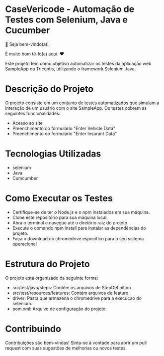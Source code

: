 # CaseVericode - Automação de Testes com Selenium, Java e Cucumber

👋 Seja bem-vindo(a)!

É muito bom tê-lo(a) aqui. ❤️

Este projeto tem como objetivo automatizar os testes da aplicação web SampleApp da Tricentis, utilizando o framework Selenium Java.

# Descrição do Projeto
O projeto consiste em um conjunto de testes automatizados que simulam a interação de um usuário com o site SampleApp. Os testes cobrem as seguintes funcionalidades:

* Acesso ao site
* Preenchimento do formulário "Enter Vehicle Data"
* Preenchimento do formulário "Enter Insurant Data"

# Tecnologias Utilizadas
* selenium
* Java
* Cumcumber

# Como Executar os Testes
* Certifique-se de ter o Node.js e o npm instalados em sua máquina.
* Clone este repositório para sua máquina local.
* Abra o terminal e navegue até o diretório raiz do projeto.
* Execute o comando npm install para instalar as dependências do projeto.
* Faça o download do chromedrive especifico para o seu sistema operacional

# Estrutura do Projeto

O projeto está organizado da seguinte forma:

* src/test/java/steps: Contém os arquivos de StepDefinition.
* src/test/resources/features: Contém arquivos de feature.
* driver: Pasta que armazena o chromedrive para a execuçao do selenium.
* pom.xml: Arquivo de configuração do projeto.

# Contribuindo
Contribuições são bem-vindas! Sinta-se à vontade para abrir um pull request com suas sugestões de melhorias ou novos testes.
